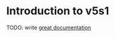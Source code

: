 # Introduction to v5s1

TODO: write [great documentation](http://jacobian.org/writing/what-to-write/)
